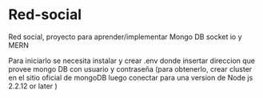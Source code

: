 # Red-social
Red social, proyecto para aprender/implementar Mongo DB socket io y MERN

Para iniciarlo se necesita instalar y crear .env donde insertar direccion que provee mongo DB con usuario y contraseña (para obtenerlo,  crear cluster en el sitio oficial de mongoDB luego conectar para una version de Node js  2.2.12 or later )
